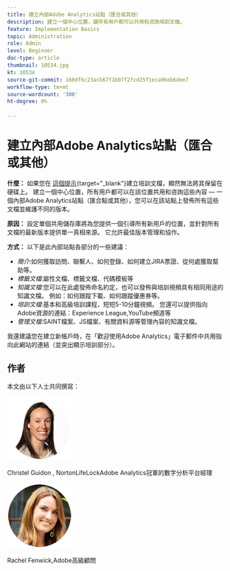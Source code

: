 ```yaml
---
title: 建立內部Adobe Analytics站點（匯合或其他）
description: 建立一個中心位置，讓所有用戶都可以共用和咨詢培訓文檔。
feature: Implementation Basics
topic: Administration
role: Admin
level: Beginner
doc-type: article
thumbnail: 10534.jpg
kt: 10534
source-git-commit: 160df6c23acb67f1b07f2fcd25f1eca96eb6dee7
workflow-type: tm+mt
source-wordcount: '300'
ht-degree: 0%

---
```



# 建立內部Adobe Analytics站點（匯合或其他）

**什麼：** 如果您在 [這個提示](create-basic-videos-and-training.md){target=&quot;_blank&quot;}建立培訓文檔，顯然無法將其保留在硬碟上。 建立一個中心位置，所有用戶都可以在該位置共用和咨詢這些內容 — 一個內部Adobe Analytics站點（匯合點或其他），您可以在該站點上發佈所有這些文檔並維護不同的版本。

**原因：** 設定單個共用儲存庫將為您提供一個引導所有新用戶的位置，並針對所有文檔的最新版本提供單一真相來源。 它允許最佳版本管理和協作。

**方式：** 以下是此內部站點各部分的一些建議：

* _簡介_:如何獲取訪問、聯繫人、如何登錄、如何建立JIRA票證、從何處獲取幫助等。
* _標籤文檔_:屬性文檔、標籤文檔、代碼模板等
* _知識文檔_:您可以在此處發佈命名約定，也可以發佈與培訓視頻具有相同用途的知識文檔。 例如：如何跟蹤下載、如何跟蹤優惠券等。
* _培訓文檔_:基本和高級培訓課程，短短5-10分鐘視頻。 您還可以提供指向Adobe資源的連結：Experience League,YouTube頻道等
* _管理文檔_:SAINT檔案、JS檔案、有關資料源等管理內容的知識文檔。

我還建議您在建立新帳戶時，在「歡迎使用Adobe Analytics」電子郵件中共用指向此網站的連結（並突出顯示培訓部分）。


## 作者

本文由以下人士共同撰寫：

![克里斯特爾·吉東](assets/Christel-Headshot-150.png)

Christel Guidon , NortonLifeLockAdobe Analytics冠軍的數字分析平台經理

![瑞秋·芬威克](assets/Rachel-Fenwick-150.png)

Rachel Fenwick,Adobe高級顧問

